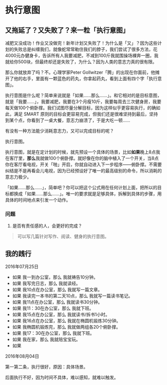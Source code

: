 # 执行意图

## 又拖延了？又失败了？来一粒「执行意图」

减肥又没成功！作业又没做完！新年计划又失败了！为什么是「又」？因为这些计划的失败总是纠缠我们，就像蛇常常勒住我们的脖子，我们尝试了很多方法，花4000元办健身卡，告诉所有人我要减肥，不减到100斤我就围操场裸奔一圈，我就给你500块，但最终却还是失败了，为什么？因为人类的意志力真的很有限。

那么你就放弃了吗？不。心理学家Peter Gollwitzer「腾」的出现在你面前，他摊开了他的右手，里面有一颗蓝色的药丸，你拿起药丸，看到上面有四个字「执行意图」。

执行意图是什么呢？简单来说就是「如果……那么……」。和它相对的是目标意图，就是「我要……」，我要减肥，我要在3个月瘦10斤，我要每周去三次健身房，我要每天做100个俯卧撑。我们试图尽量分解目标，因为这样似乎更容易执行，的确如此，满足 SMART 原则的目标会更容易完成，但我们还是很难坚持到最后，坚持到某个点，你看到了一桌大餐，意志力崩溃了，于是大吃一顿……

有没有一种方法能少消耗意志力，又可以完成目标的呢？

执行意图。

执行意图，就是在定计划的时候，就先预设一个具体的场景，比如**如果**晚上8点我在客厅里，**那么**我就做100个俯卧撑。就好像在你的脑中植入了一个开关，当8点你在客厅看电视，开关「啪」开启，你就自动进入下一步程序——俯卧撑。不需要纠结是不是再看会儿电视，因为已经预设好了唯一的最高级别的命令，所以消耗的意志力极少。

「如果……那么……」，简单吧？你可以把这个公式用在任何计划上面，把所以的目标都换成「如果……那么……」。唯一的要求就是足够具体，拆解到具体的步骤，用具体的时间地点来引发一个动作。

### 问题

1. 是否有责任感的人，会更好的完成？

> 可以写几篇针对写作、阅读、健身的执行意图。

## 我的践行

2016年07月25日

- 如果 我一到办公室，那么 我就祷告10分钟。
- 如果 我写完日志，那么 我就读经。
- 如果 我10点在办公室，那么 我就写一篇文章。
- 如果 我读完一本书的第二天10点，那么 我就写一篇读书笔记。
- 如果 我11点在办公室，那么 我就读书30分钟。
- 如果 我11：30在办公室，那么 我就下班。
- 如果 我15点在办公室，那么 我就读书/拆书1小时。
- 如果 我16点在办公室，那么 我就在椭圆机锻炼30分钟。
- 如果 我椭圆机锻炼完，那么 我就做两组各20个俯卧撑。
- 如果 我17：30在办公室，那么 我就下班。
- 如果 我在家，那么 我就陪宝宝玩。
- 如果 

2016年08月04日

第一第二条，执行很好，原因：具体场景。

后面执行不好，因为时间不具体，难以感知，就难以触发。

